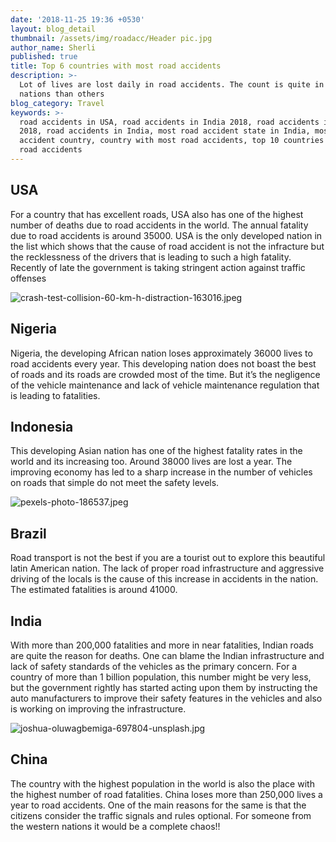 ```yaml
---
date: '2018-11-25 19:36 +0530'
layout: blog_detail
thumbnail: /assets/img/roadacc/Header pic.jpg
author_name: Sherli
published: true
title: Top 6 countries with most road accidents
description: >-
  Lot of lives are lost daily in road accidents. The count is quite in few
  nations than others
blog_category: Travel
keywords: >-
  road accidents in USA, road accidents in India 2018, road accidents in chine
  2018, road accidents in India, most road accident state in India, most road
  accident country, country with most road accidents, top 10 countries with most
  road accidents
---
```

## USA

For a country that has excellent roads, USA also has one of the highest number of deaths due to road accidents in the world. The annual fatality due to road accidents is around 35000. USA is the only developed nation in the list which shows that the cause of road accident is not the infracture but the recklessness of the drivers that is leading to such a high fatality. Recently of late the government is taking stringent action against traffic offenses

![crash-test-collision-60-km-h-distraction-163016.jpeg]({{site.baseurl}}/assets/img/roadacc/crash-test-collision-60-km-h-distraction-163016.jpeg)

## Nigeria

Nigeria, the developing African nation loses approximately 36000 lives to road accidents every year. This developing nation does not boast the best of roads and its roads are crowded most of the time. But it’s the negligence of the vehicle maintenance and lack of vehicle maintenance regulation that is leading to fatalities.

## Indonesia

This developing Asian nation has one of the highest fatality rates in the world and its increasing too. Around 38000 lives are lost a year. The improving economy has led to a sharp increase in the number of vehicles on roads that simple do not meet the safety levels.

![pexels-photo-186537.jpeg]({{site.baseurl}}/assets/img/roadacc/pexels-photo-186537.jpeg)

## Brazil

Road transport is not the best if you are a tourist out to explore this beautiful latin American nation. The lack of proper road infrastructure and aggressive driving of the locals is the cause of this increase in accidents in the nation. The estimated fatalities is around 41000.

## India

With more than 200,000 fatalities and more in near fatalities, Indian roads are quite the reason for deaths. One can blame the Indian infrastructure and lack of safety standards of the vehicles as the primary concern. For a country of more than 1 billion population, this number might be very less, but the government rightly has started acting upon them by instructing the auto manufacturers to improve their safety features in the vehicles and also is working on improving the infrastructure.

![joshua-oluwagbemiga-697804-unsplash.jpg]({{site.baseurl}}/assets/img/roadacc/joshua-oluwagbemiga-697804-unsplash.jpg)

## China

The country with the highest population in the world is also the place with the highest number of road fatalities. China loses more than 250,000 lives a year to road accidents. One of the main reasons for the same is that the citizens consider the traffic signals and rules optional. For someone from the western nations it would be a complete chaos!!
